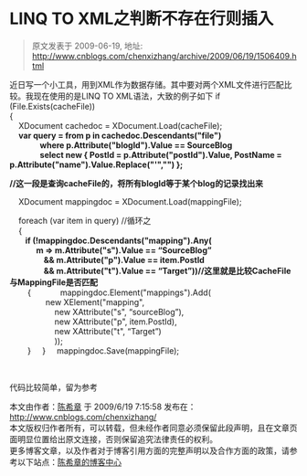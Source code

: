 # LINQ TO XML之判断不存在行则插入 
> 原文发表于 2009-06-19, 地址: http://www.cnblogs.com/chenxizhang/archive/2009/06/19/1506409.html 


近日写一个小工具，用到XML作为数据存储。其中要对两个XML文件进行匹配比较。我现在使用的是LINQ TO XML语法，大致的例子如下 if (File.Exists(cacheFile))  
{  
    XDocument cachedoc = XDocument.Load(cacheFile);  
    **var query = from p in cachedoc.Descendants("file")  
                where p.Attribute("blogId").Value == SourceBlog  
                select new { PostId = p.Attribute("postId").Value, PostName = p.Attribute("name").Value.Replace("'","") };**

 **//这一段是查询cacheFile的，将所有blogId等于某个blog的记录找出来**

   
    XDocument mappingdoc = XDocument.Load(mappingFile); 

     foreach (var item in query) //循环之  
    {  
        **if (!mappingdoc.Descendants("mapping").Any(  
              m => m.Attribute("s").Value == “SourceBlog”  
                  && m.Attribute("p").Value == item.PostId  
                  && m.Attribute("t").Value == “Target”))//这里就是比较CacheFile与MappingFile是否匹配**  
        {             mappingdoc.Element("mappings").Add(  
                new XElement("mapping",  
                    new XAttribute("s", “sourceBlog”),  
                    new XAttribute("p", item.PostId),  
                    new XAttribute("t", “Target”)  
                    ));  
        }     }     mappingdoc.Save(mappingFile);

  

 代码比较简单，留为参考

 本文由作者：[陈希章](http://www.xizhang.com) 于 2009/6/19 7:15:58 发布在：<http://www.cnblogs.com/chenxizhang/>  
 本文版权归作者所有，可以转载，但未经作者同意必须保留此段声明，且在文章页面明显位置给出原文连接，否则保留追究法律责任的权利。   
 更多博客文章，以及作者对于博客引用方面的完整声明以及合作方面的政策，请参考以下站点：[陈希章的博客中心](http://www.xizhang.com/blog.htm) 







